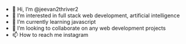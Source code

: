 - 👋 Hi, I’m @jeevan2thriver2
- 👀 I’m interested in full stack web development, artificial intelligence 
- 🌱 I’m currently learning javascript
- 💞️ I’m looking to collaborate on any web development projects
- 📫 How to reach me instagram

<!---
jeevan2thriver2/jeevan2thriver2 is a ✨ special ✨ repository because its `README.md` (this file) appears on your GitHub profile.
You can click the Preview link to take a look at your changes.
--->
